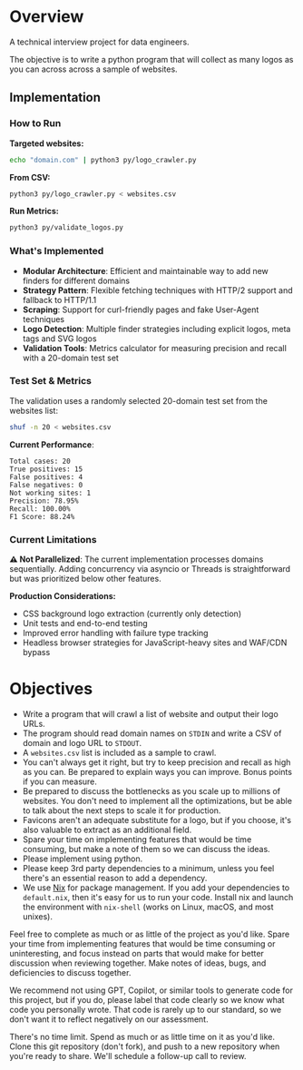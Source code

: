 # Overview

A technical interview project for data engineers.

The objective is to write a python program that will collect as many logos as you can across across a sample of websites.

## Implementation

### How to Run

**Targeted websites:**
```bash
echo "domain.com" | python3 py/logo_crawler.py
```

**From CSV:**
```bash
python3 py/logo_crawler.py < websites.csv
```

**Run Metrics:**
```bash
python3 py/validate_logos.py
```

### What's Implemented

- **Modular Architecture**: Efficient and maintainable way to add new finders for different domains
- **Strategy Pattern**: Flexible fetching techniques with HTTP/2 support and fallback to HTTP/1.1
- **Scraping**: Support for curl-friendly pages and fake User-Agent techniques
- **Logo Detection**: Multiple finder strategies including explicit logos, meta tags and SVG logos
- **Validation Tools**: Metrics calculator for measuring precision and recall with a 20-domain test set

### Test Set & Metrics

The validation uses a randomly selected 20-domain test set from the websites list:
```bash
shuf -n 20 < websites.csv
```

**Current Performance**:
```
Total cases: 20
True positives: 15
False positives: 4
False negatives: 0
Not working sites: 1
Precision: 78.95%
Recall: 100.00%
F1 Score: 88.24%
```

### Current Limitations

**⚠️ Not Parallelized**: The current implementation processes domains sequentially. Adding concurrency via asyncio or Threads is straightforward but was prioritized below other features.

**Production Considerations:**
- CSS background logo extraction (currently only detection)
- Unit tests and end-to-end testing
- Improved error handling with failure type tracking
- Headless browser strategies for JavaScript-heavy sites and WAF/CDN bypass


# Objectives

* Write a program that will crawl a list of website and output their logo URLs.
* The program should read domain names on `STDIN` and write a CSV of domain and logo URL to `STDOUT`.
* A `websites.csv` list is included as a sample to crawl.
* You can't always get it right, but try to keep precision and recall as high as you can. Be prepared to explain ways you can improve. Bonus points if you can measure.
* Be prepared to discuss the bottlenecks as you scale up to millions of websites. You don't need to implement all the optimizations, but be able to talk about the next steps to scale it for production.
* Favicons aren't an adequate substitute for a logo, but if you choose, it's also valuable to extract as an additional field.
* Spare your time on implementing features that would be time consuming, but make a note of them so we can discuss the ideas.
* Please implement using python.
* Please keep 3rd party dependencies to a minimum, unless you feel there's an essential reason to add a dependency.
* We use [Nix](https://nixos.org/nix/) for package management. If you add your dependencies to `default.nix`, then it's easy for us to run your code. Install nix and launch the environment with `nix-shell` (works on Linux, macOS, and most unixes).

Feel free to complete as much or as little of the project as you'd like. Spare your time from implementing features that would be time consuming or uninteresting, and focus instead on parts that would make for better discussion when reviewing together. Make notes of ideas, bugs, and deficiencies to discuss together.

We recommend not using GPT, Copilot, or similar tools to generate code for this project, but if you do, please label that code clearly so we know what code you personally wrote. That code is rarely up to our standard, so we don't want it to reflect negatively on our assessment.

There's no time limit. Spend as much or as little time on it as you'd like. Clone this git repository (don't fork), and push to a new repository when you're ready to share. We'll schedule a follow-up call to review.
